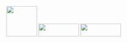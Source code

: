 <picture>
  <img src="https://raw.githubusercontent.com/T1ckbase/test/refs/heads/main/test4.svg" width="80px" height="80px">
</picture>

<picture>
  <img src="https://raw.githubusercontent.com/T1ckbase/test/refs/heads/main/download-button.svg" width="106px" height="34px">
</picture>

<img src="https://raw.githubusercontent.com/T1ckbase/test/refs/heads/main/download-button-light.svg" width="106px" height="34px">
